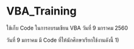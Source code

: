 # VBA_Training
ใช้เก็บ Code ในการอบรมเขียน VBA วันที่ 9 มกราคม 2560

วันที่ 9 มกราคม มี Code ที่ให้นักศึกษาเรียกใช้งานดังนี้
1) 

